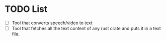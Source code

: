 # TODO List
- [ ] Tool that converts speech/video to text
- [ ] Tool that fetches all the text content of any rust crate and puts it in a text file.
